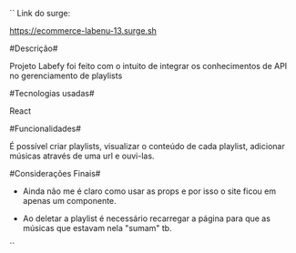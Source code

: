 ``
Link do surge:

https://ecommerce-labenu-13.surge.sh

#Descrição#

Projeto Labefy foi feito com o intuito de integrar os conhecimentos de API no gerenciamento de playlists

#Tecnologias usadas#

React

#Funcionalidades#

É possível criar playlists, visualizar o conteúdo de cada playlist, adicionar músicas através de uma url e ouvi-las.

#Considerações Finais#

- Ainda não me é claro como usar as props e por isso o site ficou em apenas um componente.

- Ao deletar a playlist é necessário recarregar a página para que as músicas que estavam nela "sumam" tb.

``


